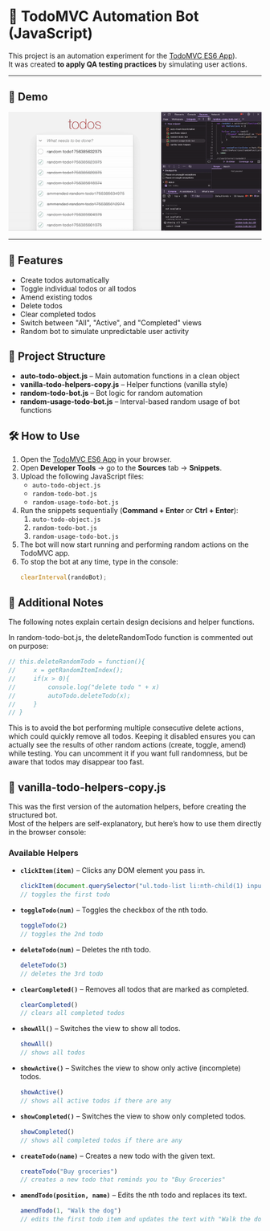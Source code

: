 # 📝 TodoMVC Automation Bot (JavaScript)

This project is an automation experiment for the [TodoMVC ES6 App](https://todomvc.com/examples/javascript-es6/dist/)).  
It was created **to apply QA testing practices** by simulating user actions.  

---

## 🎥 Demo
![Demo GIF Placeholder](./assets/todo-mvc-demo.gif)  


---
## 🚀 Features
- Create todos automatically
- Toggle individual todos or all todos
- Amend existing todos
- Delete todos
- Clear completed todos
- Switch between "All", "Active", and "Completed" views
- Random bot to simulate unpredictable user activity

## 📂 Project Structure
- **auto-todo-object.js** – Main automation functions in a clean object
- **vanilla-todo-helpers-copy.js** – Helper functions (vanilla style)
- **random-todo-bot.js** – Bot logic for random automation
- **random-usage-todo-bot.js** – Interval-based random usage of bot functions

## 🛠️ How to Use
1. Open the [TodoMVC ES6 App](https://todomvc.com/examples/javascript-es6/dist/) in your browser.
2. Open **Developer Tools** → go to the **Sources** tab → **Snippets**.
3. Upload the following JavaScript files:
   - `auto-todo-object.js`
   - `random-todo-bot.js`
   - `random-usage-todo-bot.js`
4. Run the snippets sequentially (**Command + Enter** or **Ctrl + Enter**):
   1. `auto-todo-object.js`
   2. `random-todo-bot.js`
   3. `random-usage-todo-bot.js`
5. The bot will now start running and performing random actions on the TodoMVC app.
6. To stop the bot at any time, type in the console:
   ```js
   clearInterval(randoBot);
   ```
## 📝 Additional Notes
The following notes explain certain design decisions and helper functions.    
  
In random-todo-bot.js, the deleteRandomTodo function is commented out on purpose:

```js
// this.deleteRandomTodo = function(){
//     x = getRandomItemIndex();
//     if(x > 0){
//         console.log("delete todo " + x)
//         autoTodo.deleteTodo(x);
//     }
// }
```

This is to avoid the bot performing multiple consecutive delete actions, which could quickly remove all todos.
Keeping it disabled ensures you can actually see the results of other random actions (create, toggle, amend) while testing.
You can uncomment it if you want full randomness, but be aware that todos may disappear too fast.

## 📜 vanilla-todo-helpers-copy.js

This was the first version of the automation helpers, before creating the structured bot.  
Most of the helpers are self-explanatory, but here’s how to use them directly in the browser console:

### Available Helpers

- **`clickItem(item)`** – Clicks any DOM element you pass in.  
  ```js
  clickItem(document.querySelector("ul.todo-list li:nth-child(1) input.toggle"));
  // toggles the first todo

- **`toggleTodo(num)`** – Toggles the checkbox of the nth todo.
  ```js
  toggleTodo(2)
  // toggles the 2nd todo


- **`deleteTodo(num)`** – Deletes the nth todo.
  ```js
  deleteTodo(3)
  // deletes the 3rd todo


- **`clearCompleted()`** – Removes all todos that are marked as completed.
  ```js
  clearCompleted()
  // clears all completed todos

- **`showAll()`** – Switches the view to show all todos.
  ```js
  showAll()
  // shows all todos

- **`showActive()`** – Switches the view to show only active (incomplete) todos.
  ```js
  showActive()
  // shows all active todos if there are any

- **`showCompleted()`** – Switches the view to show only completed todos.
  ```js
  showCompleted()
  // shows all completed todos if there are any

- **`createTodo(name)`** – Creates a new todo with the given text.
  ```js
  createTodo("Buy groceries")
  // creates a new todo that reminds you to "Buy Groceries"

- **`amendTodo(position, name)`** – Edits the nth todo and replaces its text.
  ```js
  amendTodo(1, "Walk the dog")
  // edits the first todo item and updates the text with "Walk the dog"


